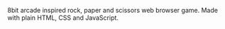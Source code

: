 8bit arcade inspired rock, paper and scissors web browser game. Made with plain HTML, CSS and JavaScript.

